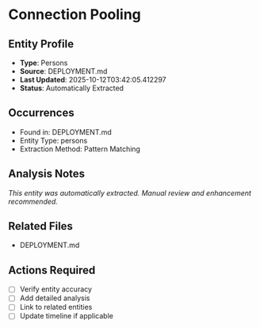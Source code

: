 # Connection Pooling

## Entity Profile
- **Type**: Persons
- **Source**: DEPLOYMENT.md
- **Last Updated**: 2025-10-12T03:42:05.412297
- **Status**: Automatically Extracted

## Occurrences
- Found in: DEPLOYMENT.md
- Entity Type: persons
- Extraction Method: Pattern Matching

## Analysis Notes
*This entity was automatically extracted. Manual review and enhancement recommended.*

## Related Files
- DEPLOYMENT.md

## Actions Required
- [ ] Verify entity accuracy
- [ ] Add detailed analysis
- [ ] Link to related entities
- [ ] Update timeline if applicable

